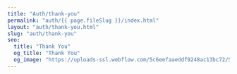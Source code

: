 ```yaml
---
title: "Auth/thank-you"
permalink: "auth/{{ page.fileSlug }}/index.html"
layout: "auth/thank-you.html"
slug: "auth/thank-you"
seo:
  title: "Thank You"
  og_title: "Thank You"
  og_image: "https://uploads-ssl.webflow.com/5c6eefaaeddf9248ac13bc72/5cdc90c195678d12d5f23f33_Store%20SEO.jpg"
---
```

